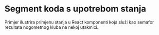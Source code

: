 # Segment koda s upotrebom stanja

Primjer ilustrira primjenu stanja u React komponenti koja služi kao semafor rezultata nogometnog kluba na nekoj utakmici.
